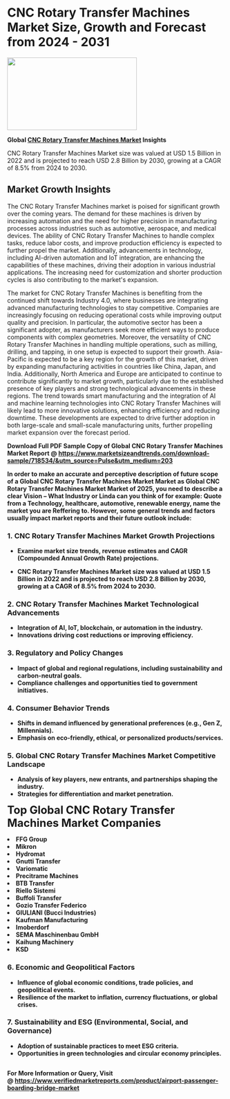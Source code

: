 <H1>CNC Rotary Transfer Machines Market Size, Growth and Forecast from 2024 - 2031</H1><img class="aligncenter size-medium wp-image-584254" src="https://thirdeyenews.in/wp-content/uploads/2024/09/Global-Market-Research-300x168.jpeg" alt="" width="300" height="168" /><p><strong>Global&nbsp;<a href="https://www.marketsizeandtrends.com/download-sample/718534/&amp;utm_source=Pulse&amp;utm_medium=203">CNC Rotary Transfer Machines Market</a> Insights</strong></p><p>CNC Rotary Transfer Machines Market size was valued at USD 1.5 Billion in 2022 and is projected to reach USD 2.8 Billion by 2030, growing at a CAGR of 8.5% from 2024 to 2030.</p><p><h2>Market Growth Insights</h2> <p>The CNC Rotary Transfer Machines market is poised for significant growth over the coming years. The demand for these machines is driven by increasing automation and the need for higher precision in manufacturing processes across industries such as automotive, aerospace, and medical devices. The ability of CNC Rotary Transfer Machines to handle complex tasks, reduce labor costs, and improve production efficiency is expected to further propel the market. Additionally, advancements in technology, including AI-driven automation and IoT integration, are enhancing the capabilities of these machines, driving their adoption in various industrial applications. The increasing need for customization and shorter production cycles is also contributing to the market's expansion.</p> <p><strong></strong></p> <p>The market for CNC Rotary Transfer Machines is benefiting from the continued shift towards Industry 4.0, where businesses are integrating advanced manufacturing technologies to stay competitive. Companies are increasingly focusing on reducing operational costs while improving output quality and precision. In particular, the automotive sector has been a significant adopter, as manufacturers seek more efficient ways to produce components with complex geometries. Moreover, the versatility of CNC Rotary Transfer Machines in handling multiple operations, such as milling, drilling, and tapping, in one setup is expected to support their growth. Asia-Pacific is expected to be a key region for the growth of this market, driven by expanding manufacturing activities in countries like China, Japan, and India. Additionally, North America and Europe are anticipated to continue to contribute significantly to market growth, particularly due to the established presence of key players and strong technological advancements in these regions. The trend towards smart manufacturing and the integration of AI and machine learning technologies into CNC Rotary Transfer Machines will likely lead to more innovative solutions, enhancing efficiency and reducing downtime. These developments are expected to drive further adoption in both large-scale and small-scale manufacturing units, further propelling market expansion over the forecast period. <p><strong></p><p><span class=""><strong>Download Full PDF Sample Copy of Global CNC Rotary Transfer Machines Market Report</strong> @ <a href="https://www.marketsizeandtrends.com/download-sample/718534/&amp;utm_source=Pulse&amp;utm_medium=203" target="_blank">https://www.marketsizeandtrends.com/download-sample/718534/&amp;utm_source=Pulse&amp;utm_medium=203</a></span></p><p>In order to make an accurate and perceptive description of future scope of a Global&nbsp;CNC Rotary Transfer Machines Market Market as Global&nbsp;CNC Rotary Transfer Machines Market Market of 2025, you need to describe a clear Vision &ndash; What Industry or Linda can you think of for example: Quote from a Technology, healthcare, automotive, renewable energy, name the market you are Reffering to. However, some general trends and factors usually impact market reports and their future outlook include:</p><h3>1.&nbsp;<strong>CNC Rotary Transfer Machines Market Growth Projections</strong></h3><ul><li>Examine market size trends, revenue estimates and CAGR (Compounded Annual Growth Rate) projections.</li><li><p>CNC Rotary Transfer Machines Market size was valued at USD 1.5 Billion in 2022 and is projected to reach USD 2.8 Billion by 2030, growing at a CAGR of 8.5% from 2024 to 2030.</p></li></ul><h3>2.&nbsp;<strong>CNC Rotary Transfer Machines Market Technological Advancements</strong></h3><ul><li>Integration of AI, IoT, blockchain, or automation in the industry.</li><li>Innovations driving cost reductions or improving efficiency.</li></ul><h3>3.&nbsp;<strong>Regulatory and Policy Changes</strong></h3><ul><li>Impact of global and regional regulations, including sustainability and carbon-neutral goals.</li><li>Compliance challenges and opportunities tied to government initiatives.</li></ul><h3>4.&nbsp;<strong>Consumer Behavior Trends</strong></h3><ul><li>Shifts in demand influenced by generational preferences (e.g., Gen Z, Millennials).</li><li>Emphasis on eco-friendly, ethical, or personalized products/services.</li></ul><h3>5.&nbsp;<strong>Global CNC Rotary Transfer Machines Market Competitive Landscape</strong></h3><ul><li>Analysis of key players, new entrants, and partnerships shaping the industry.</li><li>Strategies for differentiation and market penetration.</li></ul><p data-pm-slice="1 1 []"><span style="color: inherit; font-family: inherit; font-size: 25px;">Top Global CNC Rotary Transfer Machines Market Companies</span></p><div class="" data-test-id=""><p><li>FFG Group</li><li> Mikron</li><li> Hydromat</li><li> Gnutti Transfer</li><li> Variomatic</li><li> Precitrame Machines</li><li> BTB Transfer</li><li> Riello Sistemi</li><li> Buffoli Transfer</li><li> Gozio Transfer Federico</li><li> GIULIANI (Bucci Industries)</li><li> Kaufman Manufacturing</li><li> Imoberdorf</li><li> SEMA Maschinenbau GmbH</li><li> Kaihung Machinery</li><li> KSD</li></p></div><h3>6.&nbsp;<strong>Economic and Geopolitical Factors</strong></h3><ul><li>Influence of global economic conditions, trade policies, and geopolitical events.</li><li>Resilience of the market to inflation, currency fluctuations, or global crises.</li></ul><h3>7.&nbsp;<strong>Sustainability and ESG (Environmental, Social, and Governance)</strong></h3><ul><li>Adoption of sustainable practices to meet ESG criteria.</li><li>Opportunities in green technologies and circular economy principles.</li></ul><h2><strong style="font-size: 14px;">For More Information or Query, Visit @&nbsp;</strong><a style="background-color: #ffffff; font-size: 14px;" href="https://www.marketsizeandtrends.com/report/cnc-rotary-transfer-machines-market/" target="_blank">https://www.verifiedmarketreports.com/product/airport-passenger-boarding-bridge-market</a></h2>
